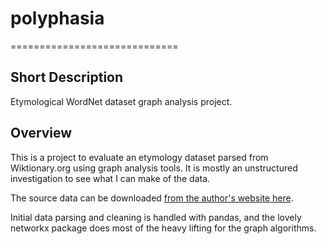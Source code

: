 # polyphasia

=============================

## Short Description

Etymological WordNet dataset graph analysis project.

## Overview

This is a project to evaluate an etymology dataset parsed from Wiktionary.org using graph analysis tools. It is mostly an unstructured investigation to see what I can make of the data.

The source data can be downloaded [from the author's website here](https://cs.rutgers.edu/~gd343/downloads/etymwn-20130208.zip).

Initial data parsing and cleaning is handled with pandas, and the lovely networkx package does most of the heavy lifting for the graph algorithms.
